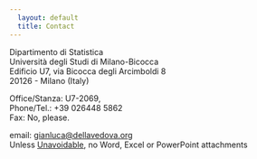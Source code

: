 ```yaml
---
  layout: default
  title: Contact
---
```



Dipartimento di Statistica     
Università degli Studi di Milano-Bicocca    
Edificio U7, via Bicocca degli Arcimboldi 8     
20126 - Milano (Italy)    


Office/Stanza: U7-2069,  
Phone/Tel.: +39 026448 5862  
Fax: No, please.


email: [gianluca@dellavedova.org](mailto://gianluca@dellavedova.org)  
Unless [Unavoidable](http://www.fsf.org/philosophy/no-word-attachments.html), no Word, Excel or PowerPoint attachments

